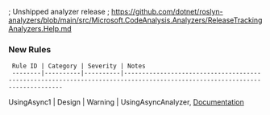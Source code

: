 ﻿; Unshipped analyzer release
; https://github.com/dotnet/roslyn-analyzers/blob/main/src/Microsoft.CodeAnalysis.Analyzers/ReleaseTrackingAnalyzers.Help.md


### New Rules

     Rule ID | Category | Severity | Notes
     --------|----------|----------|---------------------------------------------------------------------------------------------------------------------------
UsingAsync1  | Design   | Warning  | UsingAsyncAnalyzer, [Documentation](https://GitHub.com/ItaiTzur76/UsingAsync/blob/main/analyzer-messages/UsingAsync1.html)